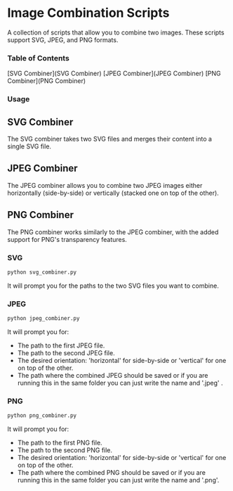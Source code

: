 # Image Combination Scripts
A collection of scripts that allow you to combine two images. These scripts support SVG, JPEG, and PNG formats.

### Table of Contents
[SVG Combiner](SVG Combiner)
[JPEG Combiner](JPEG Combiner)
[PNG Combiner](PNG Combiner)

### Usage

## SVG Combiner
The SVG combiner takes two SVG files and merges their content into a single SVG file.

## JPEG Combiner
The JPEG combiner allows you to combine two JPEG images either horizontally (side-by-side) or vertically (stacked one on top of the other).

## PNG Combiner
The PNG combiner works similarly to the JPEG combiner, with the added support for PNG's transparency features.


### SVG
```python
python svg_combiner.py
```
It will prompt you for the paths to the two SVG files you want to combine.

### JPEG
```python
python jpeg_combiner.py
```

It will prompt you for:
- The path to the first JPEG file.
- The path to the second JPEG file.
- The desired orientation: 'horizontal' for side-by-side or 'vertical' for one on top of the other.
- The path where the combined JPEG should be saved or if you are running this in the same folder you can just write the name and '.jpeg' .

### PNG
```python
python png_combiner.py
```

It will prompt you for:
- The path to the first PNG file.
- The path to the second PNG file.
- The desired orientation: 'horizontal' for side-by-side or 'vertical' for one on top of the other.
- The path where the combined PNG should be saved or if you are running this in the same folder you can just write the name and '.png'.
